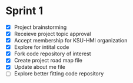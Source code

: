 # Sprint 1
- [x] Project brainstorming
- [x] Receieve project topic approval
- [x] Accept membership for KSU-HMI organization
- [x] Explore for intital code
- [x] Fork code repository of interest
- [x] Create project road map file
- [x] Update about me file
- [ ] Explore better fitting code repository
